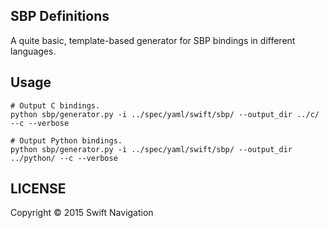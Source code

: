 ## SBP Definitions

A quite basic, template-based generator for SBP bindings in different
languages.

## Usage

```shell
# Output C bindings.
python sbp/generator.py -i ../spec/yaml/swift/sbp/ --output_dir ../c/ --c --verbose

# Output Python bindings.
python sbp/generator.py -i ../spec/yaml/swift/sbp/ --output_dir ../python/ --c --verbose

```

## LICENSE

Copyright © 2015 Swift Navigation
